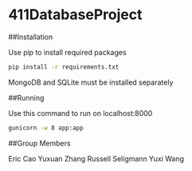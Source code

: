# 411DatabaseProject

##Installation

Use pip to install required packages

```bash
pip install -r requirements.txt
```

MongoDB and SQLite must be installed separately

##Running

Use this command to run on localhost:8000

```bash
gunicorn -w 8 app:app
```

##Group Members

Eric Cao
Yuxuan Zhang
Russell Seligmann
Yuxi Wang
